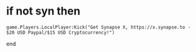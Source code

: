 # if not syn then
    game.Players.LocalPlayer:Kick("Get Synapse X, https://x.synapse.to - $20 USD Paypal/$15 USD Cryptocurrency!")
end
